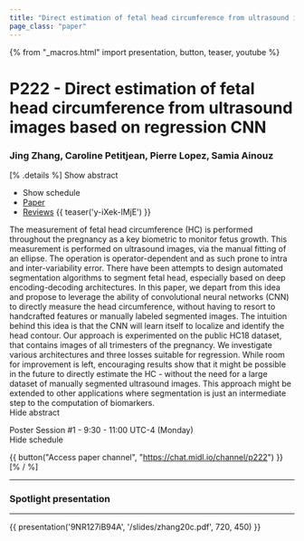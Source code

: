 ```yaml
---
title: "Direct estimation of fetal head circumference from ultrasound images based on regression CNN"
page_class: "paper"
---
```


{% from "_macros.html" import presentation, button, teaser, youtube %}

# P222 - Direct estimation of fetal head circumference from ultrasound images based on regression CNN

### Jing Zhang, Caroline Petitjean, Pierre Lopez, Samia Ainouz

[% .details %]
<a class="toggle_visibility" data-selector=".abstract" data-level="3">Show abstract</a>
- <a class="toggle_visibility" data-selector=".schedule" data-level="3">Show schedule</a>
- <a href="https://openreview.net/pdf?id=RwYqA6AjS">Paper</a>
- <a href="https://openreview.net/forum?id=RwYqA6AjS">Reviews</a>
{{ teaser('y-iXek-lMjE') }}

<p>
    <span class="abstract">
        The measurement of fetal head circumference (HC) is performed throughout the pregnancy as a key biometric to monitor fetus growth. This measurement is performed on ultrasound images, via the manual fitting of an ellipse. The operation is operator-dependent and as such prone to intra and inter-variability error. There have been attempts to design automated segmentation algorithms to segment fetal head, especially based on deep encoding-decoding architectures. In this paper, we depart from this idea and propose to leverage the ability of convolutional neural networks (CNN) to directly measure the head circumference, without having to resort to handcrafted features or manually labeled segmented images. The intuition behind this idea is that the CNN will  learn itself to localize and identify the head contour. Our approach is experimented on the public HC18 dataset, that contains images of all trimesters of the pregnancy. We investigate various architectures and three losses suitable for regression. While room for improvement is left, encouraging results show that it might be possible in the future to directly estimate the HC - without the need for a large dataset of manually segmented ultrasound images. This approach might be extended to other applications where segmentation is just an intermediate step to the computation of biomarkers.
        <br>
        <span class="actions"><a class="toggle_visibility" data-level="2">Hide abstract</a></span>
    </span>
</p>

<p>
    <span class="schedule">
        Poster Session #1  - 9:30 - 11:00 UTC-4 (Monday)
        <br>
        <span class="actions"><a class="toggle_visibility" data-level="2">Hide schedule</a></span>
    </span>
</p>

{{ button("Access paper channel", "https://chat.midl.io/channel/p222") }}
[% / %]

---


### Spotlight presentation

---

{{ presentation('9NR127iB94A', '/slides/zhang20c.pdf', 720, 450) }}